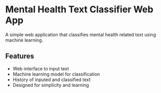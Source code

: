 # Mental Health Text Classifier Web App

A simple web application that classifies mental health related text using machine learning.

## Features

- Web interface to input text
- Machine learning model for classification
- History of inputed and classified text
- Designed for simplicity and learning
